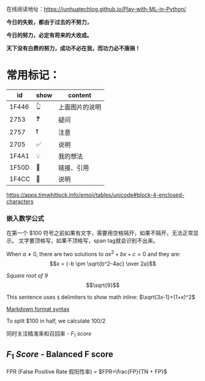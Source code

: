 在线阅读地址：https://junhuatechlog.github.io/Play-with-ML-in-Python/

**今日的失败，都由于过去的不努力，**

**今日的努力，必定有将来的大收成。**

**天下没有白费的努力，成功不必在我，而功力必不唐捐！**


# 常用标记：

| id | show | content|
|---|---|---|
| 1F446 | &#x1F446; | 上面图片的说明|
| 2753 | &#x2753;| 疑问 |
| 2757 | &#x2757; | 注意 |
| 2705 | &#x2705; | 说明 |
| 1F4A1 | &#x1F4A1; | 我的想法 | 
| 1F50D | &#x1F50E; | 链接、引用|
| 1F4CC | &#x1F4CC; | 说明 |

https://apps.timwhitlock.info/emoji/tables/unicode#block-4-enclosed-characters


### 嵌入数学公式
在第一个 <span>$</span>100 符号之前如果有文字，需要用空格隔开，如果不隔开，无法正常显示。 
文字要顶格写，如果不顶格写，span tag就会识别不出来。 

When $a \ne 0$, there are two solutions to $ax^2 + bx + c = 0$ and they are:
$$x = {-b \pm \sqrt{b^2-4ac} \over 2a}$$

_Square root of 9_
$$\sqrt{9}$$

This sentence uses `$` delimiters to show math inline:  $\sqrt{3x-1}+(1+x)^2$

[Markdown format syntax](https://docs.github.com/en/get-started/writing-on-github/getting-started-with-writing-and-formatting-on-github/basic-writing-and-formatting-syntax)

To split <span>$</span>100 in half, we calculate $100/2$



同时关注精准率和召回率 \- $F_1\ score$   


## $F_1\ Score$ - Balanced F score


FPR \(False Positive Rate 假阳性率\) \= $FPR=\frac{FP}{TN + FP}$
